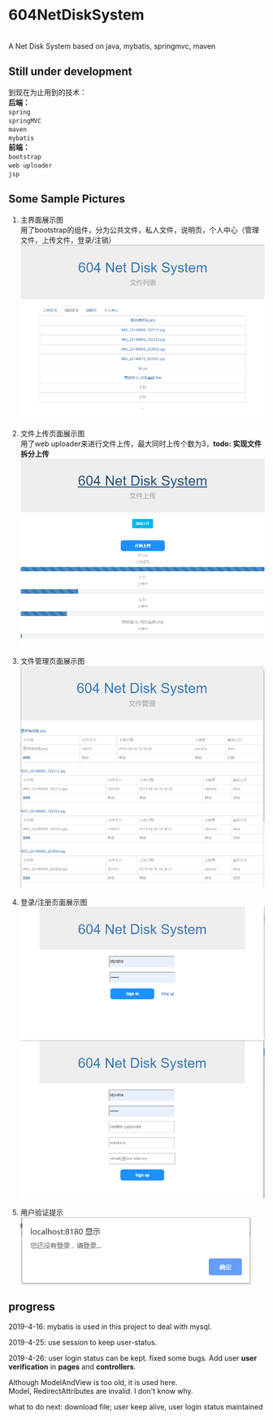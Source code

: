 # 604NetDiskSystem
<br>
A Net Disk System based on java, mybatis, springmvc, maven
<br>

Still under development
-----------------------
到现在为止用到的技术：<br>
<strong>后端：</strong><br>
`spring`<br>
`springMVC`<br>
`maven`<br>
`mybatis`<br>
<strong>前端：</strong><br>
`bootstrap`<br>
`web uploader`<br>
`jsp`<br>

Some Sample Pictures
--------------------
1. 主界面展示图<br>
用了bootstrap的组件，分为公共文件，私人文件，说明页，个人中心（管理文件，上传文件，登录/注销）<br>
![pic1](https://github.com/stpraha/604NetDiskSystem/blob/master/SamplePics/filepageSample.png)

2. 文件上传页面展示图<br>
用了web uploader来进行文件上传，最大同时上传个数为3，<strong>todo: 实现文件拆分上传</strong><br>
![pic2](https://github.com/stpraha/604NetDiskSystem/blob/master/SamplePics/uploadSample.png)

3. 文件管理页面展示图<br>
![pic3](https://github.com/stpraha/604NetDiskSystem/blob/master/SamplePics/filemanageSample.png)

4. 登录/注册页面展示图<br>
![pic4](https://github.com/stpraha/604NetDiskSystem/blob/master/SamplePics/loginSample.png)
![pic5](https://github.com/stpraha/604NetDiskSystem/blob/master/SamplePics/registerSample.png)

4. 用户验证提示<br>
![pic6](https://github.com/stpraha/604NetDiskSystem/blob/master/SamplePics/nologinSample.png)



progress
--------
2019-4-16: mybatis is used in this project to deal with mysql.<br>

2019-4-25: use session to keep user-status.<br>

2019-4-26: user login status can be kept. fixed some bugs. Add user <strong>user verification</strong> in <strong>pages</strong> and <strong>controllers</strong>.



Although ModelAndView is too old, it is used here.<br>
Model, RedirectAttributes are invalid. I don't know why.<br>


what to do next: download file; user keep alive, user login status maintained<br>
